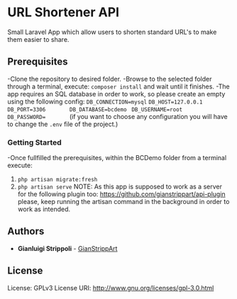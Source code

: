 # URL Shortener API

Small Laravel App which allow users to shorten standard URL's to make them easier to share.

## Prerequisites

-Clone the repository to desired folder.
-Browse to the selected folder through a terminal, execute: `composer install` and wait until it finishes.
-The app requires an SQL database in order to work, so please create an empty using the following config:
`DB_CONNECTION=mysql`
`DB_HOST=127.0.0.1  `
`DB_PORT=3306       `
`DB_DATABASE=bcdemo `
`DB_USERNAME=root   `
`DB_PASSWORD=       `
(if you want to choose any configuration you will have to change the `.env` file of the project.)

### Getting Started

-Once fullfilled the prerequisites, within the BCDemo folder from a terminal execute:
1. `php artisan migrate:fresh`
2. `php artisan serve`
NOTE: As this app is supposed to work as a server for the following plugin too: https://github.com/gianstrippart/api-plugin please, keep running the artisan command in the background in order to work as intended.
## Authors

* **Gianluigi Strippoli** - [GianStrippArt](https://github.com/gianstrippart)

## License

License: GPLv3 
License URI: http://www.gnu.org/licenses/gpl-3.0.html
